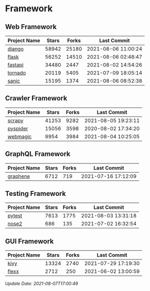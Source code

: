 # Framework

## Web Framework
| Project Name | Stars | Forks | Last Commit |
| ------------ | ----- | ----- | ----------- |
| [django](https://github.com/django/django) | 58942 | 25180 | 2021-08-06 11:00:24 |
| [flask](https://github.com/pallets/flask) | 56252 | 14510 | 2021-08-06 02:48:47 |
| [fastapi](https://github.com/tiangolo/fastapi) | 34480 | 2447 | 2021-08-02 14:54:26 |
| [tornado](https://github.com/tornadoweb/tornado) | 20119 | 5405 | 2021-07-09 18:05:14 |
| [sanic](https://github.com/sanic-org/sanic) | 15195 | 1374 | 2021-08-06 08:52:38 |

## Crawler Framework
| Project Name | Stars | Forks | Last Commit |
| ------------ | ----- | ----- | ----------- |
| [scrapy](https://github.com/scrapy/scrapy) | 41253 | 9282 | 2021-08-05 19:23:11 |
| [pyspider](https://github.com/binux/pyspider) | 15056 | 3598 | 2020-08-02 17:34:20 |
| [webmagic](https://github.com/code4craft/webmagic) | 9954 | 3984 | 2021-08-04 10:25:05 |

## GraphQL Framework
| Project Name | Stars | Forks | Last Commit |
| ------------ | ----- | ----- | ----------- |
| [graphene](https://github.com/graphql-python/graphene) | 6712 | 719 | 2021-07-16 17:12:09 |

## Testing Framework
| Project Name | Stars | Forks | Last Commit |
| ------------ | ----- | ----- | ----------- |
| [pytest](https://github.com/pytest-dev/pytest) | 7613 | 1775 | 2021-08-03 13:31:18 |
| [nose2](https://github.com/nose-devs/nose2) | 686 | 135 | 2021-07-02 16:32:54 |

## GUI Framework
| Project Name | Stars | Forks | Last Commit |
| ------------ | ----- | ----- | ----------- |
| [kivy](https://github.com/kivy/kivy) | 13324 | 2740 | 2021-07-29 17:19:30 |
| [flexx](https://github.com/flexxui/flexx) | 2712 | 250 | 2021-06-02 13:00:59 |

*Update Date: 2021-08-07T17:00:49*